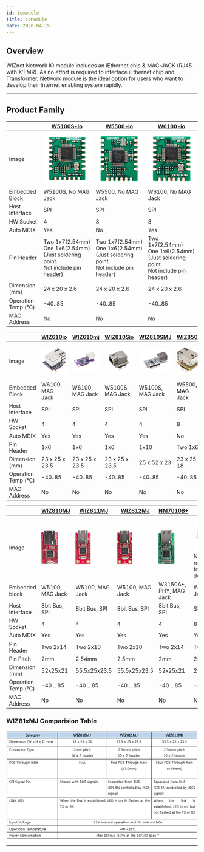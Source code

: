 ```yaml
---
id: iomodule
title: ioModule
date: 2020-04-15
---
```


## Overview

WIZnet Network IO module includes an iEthernet chip & MAG-JACK (RJ45 with X’FMR). As no effort is required to interface iEthernet chip and Transformer, Network module is the ideal option for users who want to
develop their Internet enabling system rapidly.

-----

## Product Family

<!--
  - [W5100S-io](W5100S-io) : W5100S No MagJack, Compact size(Hardware compatible with W5500-io, W6100-io)
  - [W5500-io](W5500-io) : W5500 No MagJack, Compact size(Hardware compatible with W5100S-io, W6100-io)
  - [W6100-io](W6100-io) : W6100 No MagJack, Compact size(Hardware compatible with W5100S-io, W5500-io)
  - [WIZ850io](wiz850io): W5500 w/ MagJack, Compact size(Hardware compatible with WIZ820io)
  - [WIZ550io](wiz550io): W5500 w/ MagJack, Unique MAC Address, Auto-configurable
  - [WIZ820io](wiz820io): W5200 w/ MagJack, Compact Size
  - [WIZ810MJ](wiz810mj): W5100 w/ MagJack, 2mm pitch, No PCB Through-hole
  - [WIZ811MJ](wiz811mj): W5100 w/ MagJack, 2.54mm pitch, Two PCB Through-hole
  - [WIZ812MJ](wiz812mj): W5100 w/ MagJack, 2.54mm pitch, Four PCB Through-hole
  - [WIZ830MJ](wiz830mj): W5300 w/ MagJack High-throughput
  - [NM7010B+](nm7010b): W3150A+ w/ External PHY and MagJack
-->

|    | [W5100S-io](./W5100S-io.md) | [W5500-io](./W5500-io.md) | [W6100-io](./W6100-io.md) |
| --- | -------------------------| -------------------------| --------------------|
| Image | ![W5100S-io](/img/products/w5100s-io/w5100s-io-top.png) | ![W5500-io](/img/products/w5500-io/w5500-io-top.png) | ![W6100-io](/img/products/w6100-io/w6100-io-top.png) |
| Embedded Block | W5100S, No MAG Jack | W5500, No MAG Jack | W6100, No MAG Jack |
| Host Interface | SPI | SPI | SPI |
| HW Socket | 4 | 8 | 8 |
| Auto MDIX | Yes | No | Yes |
| Pin Header | Two 1x7(2.54mm) <br /> One 1x6(2.54mm) <br />(Just soldering point.<br /> Not include pin header) | Two 1x7(2.54mm) <br /> One 1x6(2.54mm) <br />(Just soldering point. <br />Not include pin header) | Two 1x7(2.54mm) <br /> One 1x6(2.54mm) <br />(Just soldering point. <br />Not include pin header) |
| Dimension (mm) | 24 x 20 x 2.6 | 24 x 20 x 2.6 | 24 x 20 x 2.6 |
| Operation Temp (℃) | -40..85 | -40..85 | -40..85 |
| MAC Address | No |No |No |

|    | [WIZ610io](./WIZ610io.md) | [WIZ610mj](./WIZ610MJ.md) | [WIZ810Sio](./WIZ810Sio.md) | [WIZ810SMJ](./WIZ810SMJ.md) | [WIZ850io](./WIZ850io.md) | [WIZ550io](./wiz550io.md) | [WIZ830MJ](./WIZ830MJ.md) |
| --- | -------------------------| -------------------------| --------------------| -------------------| ------------------ | --------------- | ------------ |
| Image | ![WIZ610io](/img/products/wiz610io/wiz610io_1.png) | ![WIZ610MJ](/img/products/wiz610mj/wiz610mj1.png) | ![WIZ810Sio](/img/products/wiz810sio/wiz810io_2.png) | ![WIZ810Sio](/img/products/wiz810smj/wiz810smj_2.png) | ![WIZ850io](/img/products/wiz850io/wiz850io.png)   | ![](/img/products/wiz550io/wiz550io_small_005.png) | ![](/img/products/wiz830mj/wiz830_web_1.jpg) |
| Embedded Block | W6100, MAG Jack | W6100, MAG Jack | W5100S, MAG Jack | W5100S, MAG Jack | W5500, MAG Jack | W5500, MAG Jack | W5300, MAG Jack |
| Host Interface | SPI | SPI | SPI | SPI | SPI | SPI | 8/16bit Bus |
| HW Socket | 4 | 4 | 4 | 4 | 8 | 8 | 8 |
| Auto MDIX | Yes | Yes | Yes | Yes | No | No | Yes |
| Pin Header | 	1x6 | 	1x6 | 	1x6 | 	1x10 | Two 1x6 | 1x8, 1x6 | Two 2x14 |
| Dimension (mm) | 23 x 25 x 23.5 | 23 x 25 x 23.5 | 23 x 25 x 23.5 | 25 x 52 x 23 | 23 x 25 x 18 | 54 x 26 x 24 | 53.3x34x19.5 |
| Operation Temp (℃) | -40..85 | -40..85 | -40..85 | -40..85 | -40..85 | -40..85 | -40..85 |
| MAC Address | No |No |No |No |No | Yes | No |

|    | [WIZ810MJ](./WIZ810MJ.md) | [WIZ811MJ](./WIZ811MJ.md) | [WIZ812MJ](./WIZ812MJ.md) | [NM7010B+](./NM7010B%2B.md) | [WIZ820io](./WIZ820io.md) |
| -- | ------------------------- | ------------------------- | ------------------------- | --------------------------- | ------------------------- |
| Image | ![WIZ810MJ](/img/products/wiz810mj/wiz810mj.png) | ![WIZ811MJ](/img/products/wiz811mj/wiz811mj.png) | ![WIZ812MJ](/img/products/wiz812mj/wiz812mj.png) | ![NM71B+](/img/products/nm7010/nm7010b.png) | ![WIZ820io](/img/products/wiz820io/wiz820io_web_1.jpg)<br />Not recommended for new design |
| Embedded block | W5100, MAG Jack | W5100, MAG Jack | 	W5100, MAG Jack | W3150A+, PHY, MAG Jack | W5200, MAG Jack |
| Host Interface | 8bit Bus, SPI | 8bit Bus, SPI | 8bit Bus, SPI | 8bit Bus, SPI | SPI |
| HW Socket | 4 | 4 | 4 | 4 | 8 |
| Auto MDIX | Yes | Yes | Yes | Yes | Yes |
| Pin Header | Two 2x14 | Two 2x10 | Two 2x10 | Two 2x14 | Two 1x6 |
| Pin Pitch | 2mm | 2.54mm | 2.5mm | 2mm | 2mm |
| Dimension (mm) | 52x25x21 | 55.5x25x23.5 | 55.5x25x23.5 | 52x25x21 | 23 x 25 x 18 |
| Operation Temp (℃) | -40 .. 85 | -40 .. 85 | -40 .. 85 | -40 .. 85 | -40 .. 85 |
| MAC Address | No | No | No | No | No |

### WIZ81xMJ Comparision Table

![](/img/products/io_module/comparison-table.jpg)

-----
